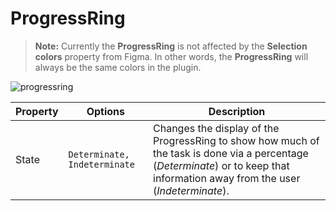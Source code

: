# ProgressRing

> **Note:** Currently the **ProgressRing** is not affected by the **Selection colors** property from Figma. In other words, the **ProgressRing** will always be the same colors in the plugin.

![progressring](./images/progressring.png)

| Property | Options                      | Description                                                  |
| -------- | ---------------------------- | ------------------------------------------------------------ |
| State    | `Determinate, Indeterminate` | Changes the display of the ProgressRing to show how much of the task is done via a percentage (*Determinate*) or to keep that information away from the user (*Indeterminate*). |

